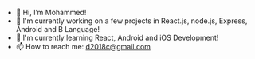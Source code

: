 - 👋 Hi, I’m Mohammed!
- 🔭 I'm currently working on a few projects in React.js, node.js, Express, Android and B Language!
- 📱 I'm currently learning React, Android and iOS Development!
- 📫 How to reach me: d2018c@gmail.com








<!---
:)
--->
